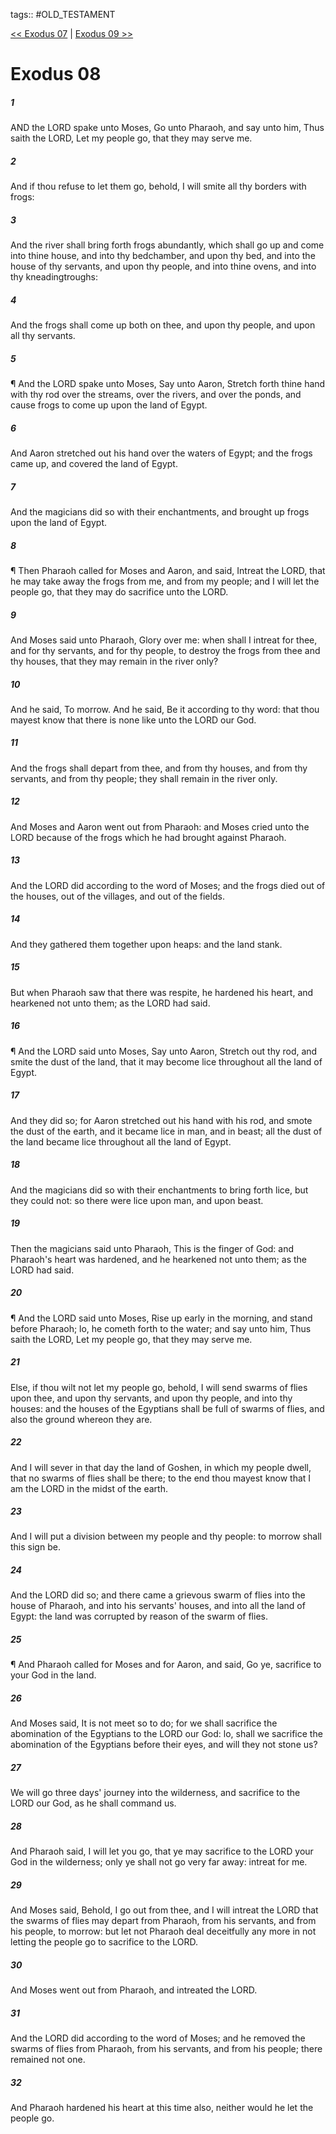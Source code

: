 tags:: #OLD_TESTAMENT

[<< Exodus 07](OLD_TESTAMENT/02_Exodus/Exodus_07.md) | [Exodus 09 >>](OLD_TESTAMENT/02_Exodus/Exodus_09.md)

# Exodus 08

##### 1

AND the LORD spake unto Moses, Go unto Pharaoh, and say unto him, Thus saith the LORD, Let my people go, that they may serve me.

##### 2

And if thou refuse to let them go, behold, I will smite all thy borders with frogs:

##### 3

And the river shall bring forth frogs abundantly, which shall go up and come into thine house, and into thy bedchamber, and upon thy bed, and into the house of thy servants, and upon thy people, and into thine ovens, and into thy kneadingtroughs:

##### 4

And the frogs shall come up both on thee, and upon thy people, and upon all thy servants.

##### 5

¶ And the LORD spake unto Moses, Say unto Aaron, Stretch forth thine hand with thy rod over the streams, over the rivers, and over the ponds, and cause frogs to come up upon the land of Egypt.

##### 6

And Aaron stretched out his hand over the waters of Egypt; and the frogs came up, and covered the land of Egypt.

##### 7

And the magicians did so with their enchantments, and brought up frogs upon the land of Egypt.

##### 8

¶ Then Pharaoh called for Moses and Aaron, and said, Intreat the LORD, that he may take away the frogs from me, and from my people; and I will let the people go, that they may do sacrifice unto the LORD.

##### 9

And Moses said unto Pharaoh, Glory over me: when shall I intreat for thee, and for thy servants, and for thy people, to destroy the frogs from thee and thy houses, that they may remain in the river only?

##### 10

And he said, To morrow. And he said, Be it according to thy word: that thou mayest know that there is none like unto the LORD our God.

##### 11

And the frogs shall depart from thee, and from thy houses, and from thy servants, and from thy people; they shall remain in the river only.

##### 12

And Moses and Aaron went out from Pharaoh: and Moses cried unto the LORD because of the frogs which he had brought against Pharaoh.

##### 13

And the LORD did according to the word of Moses; and the frogs died out of the houses, out of the villages, and out of the fields.

##### 14

And they gathered them together upon heaps: and the land stank.

##### 15

But when Pharaoh saw that there was respite, he hardened his heart, and hearkened not unto them; as the LORD had said.

##### 16

¶ And the LORD said unto Moses, Say unto Aaron, Stretch out thy rod, and smite the dust of the land, that it may become lice throughout all the land of Egypt.

##### 17

And they did so; for Aaron stretched out his hand with his rod, and smote the dust of the earth, and it became lice in man, and in beast; all the dust of the land became lice throughout all the land of Egypt.

##### 18

And the magicians did so with their enchantments to bring forth lice, but they could not: so there were lice upon man, and upon beast.

##### 19

Then the magicians said unto Pharaoh, This is the finger of God: and Pharaoh's heart was hardened, and he hearkened not unto them; as the LORD had said.

##### 20

¶ And the LORD said unto Moses, Rise up early in the morning, and stand before Pharaoh; lo, he cometh forth to the water; and say unto him, Thus saith the LORD, Let my people go, that they may serve me.

##### 21

Else, if thou wilt not let my people go, behold, I will send swarms of flies upon thee, and upon thy servants, and upon thy people, and into thy houses: and the houses of the Egyptians shall be full of swarms of flies, and also the ground whereon they are.

##### 22

And I will sever in that day the land of Goshen, in which my people dwell, that no swarms of flies shall be there; to the end thou mayest know that I am the LORD in the midst of the earth.

##### 23

And I will put a division between my people and thy people: to morrow shall this sign be.

##### 24

And the LORD did so; and there came a grievous swarm of flies into the house of Pharaoh, and into his servants' houses, and into all the land of Egypt: the land was corrupted by reason of the swarm of flies.

##### 25

¶ And Pharaoh called for Moses and for Aaron, and said, Go ye, sacrifice to your God in the land.

##### 26

And Moses said, It is not meet so to do; for we shall sacrifice the abomination of the Egyptians to the LORD our God: lo, shall we sacrifice the abomination of the Egyptians before their eyes, and will they not stone us?

##### 27

We will go three days' journey into the wilderness, and sacrifice to the LORD our God, as he shall command us.

##### 28

And Pharaoh said, I will let you go, that ye may sacrifice to the LORD your God in the wilderness; only ye shall not go very far away: intreat for me.

##### 29

And Moses said, Behold, I go out from thee, and I will intreat the LORD that the swarms of flies may depart from Pharaoh, from his servants, and from his people, to morrow: but let not Pharaoh deal deceitfully any more in not letting the people go to sacrifice to the LORD.

##### 30

And Moses went out from Pharaoh, and intreated the LORD.

##### 31

And the LORD did according to the word of Moses; and he removed the swarms of flies from Pharaoh, from his servants, and from his people; there remained not one.

##### 32

And Pharaoh hardened his heart at this time also, neither would he let the people go.
